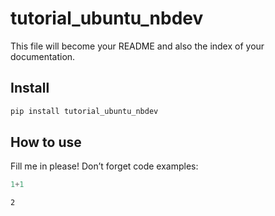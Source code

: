 tutorial_ubuntu_nbdev
================

<!-- WARNING: THIS FILE WAS AUTOGENERATED! DO NOT EDIT! -->

This file will become your README and also the index of your
documentation.

## Install

``` sh
pip install tutorial_ubuntu_nbdev
```

## How to use

Fill me in please! Don’t forget code examples:

``` python
1+1
```

    2
